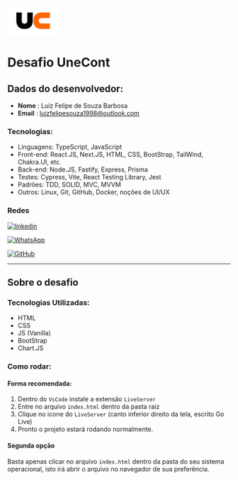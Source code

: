 ![Alt text](assets/logo.png)

# Desafio UneCont

## Dados do desenvolvedor:

- **Nome** : Luiz Felipe de Souza Barbosa
- **Email** : luizfelipesouza1998@outlook.com

### Tecnologias:

- Linguagens: TypeScript, JavaScript
- Front-end: React.JS, Next.JS, HTML, CSS, BootStrap, TailWind, Chakra.UI, etc.
- Back-end: Node.JS, Fastify, Express, Prisma
- Testes: Cypress, Vite, React Testing Library, Jest
- Padrões: TDD, SOLID, MVC, MVVM
- Outros: Linux, Git, GitHub, Docker, noções de UI/UX

### Redes
[![linkedin](https://img.shields.io/badge/LinkedIn-0077B5?style=for-the-badge&logo=linkedin&logoColor=white)](https://www.linkedin.com/in/lf-souza98/)

[![WhatsApp](https://img.shields.io/badge/WhatsApp-25D366?style=for-the-badge&logo=whatsapp&logoColor=white)](https://wa.me/5522998906871)

[![GitHub](https://img.shields.io/badge/GitHub-100000?style=for-the-badge&logo=github&logoColor=white)](https://github.com/Luiz-F-Souza)

***

## Sobre o desafio

### Tecnologias Utilizadas:

- HTML
- CSS
- JS (Vanilla)
- BootStrap
- Chart.JS

### Como rodar:

#### Forma recomendada:
    
1. Dentro do `VsCode` instale a extensão `LiveServer`
2. Entre no arquivo `index.html` dentro da pasta raiz
3. Clique no icone do `LiveServer` (canto inferior direito da tela, escrito Go Live)
4. Pronto o projeto estará rodando normalmente.

#### Segunda opção

Basta apenas clicar no arquivo `index.html` dentro da pasta do seu sistema operacional, isto irá abrir o arquivo no navegador de sua preferência.
